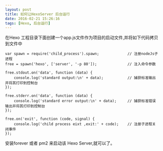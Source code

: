 ```yaml
---
layout: post
title: 如何让HexoServer 后台运行
date: 2016-02-21 15:26:16
tags: [Hexo, 后台运行]
---
```


在Hexo 工程目录下面创建一个app.js文件作为项目的启动文件,并将如下代码拷贝到文件中

	var spawn = require('child_process').spawn;             // 注册nodeJs子进程
	free = spawn('hexo', ['server', '-p 80']);              // 注入命令参数

	free.stdout.on('data', function (data) {
	    console.log('standard output:\n' + data);           // 捕获标准输出并将其打印到控制台
	});

	free.stderr.on('data', function (data) {
	    console.log('standard error output:\n' + data);     // 捕获标准错误输出并将其打印到控制台  
	});

	free.on('exit', function (code, signal) {
	    console.log('child process eixt ,exit:' + code);    // 注册子进程关闭事件
	});

安装forever 或者 pm2 来启动该 Hexo Server,就可以了。
